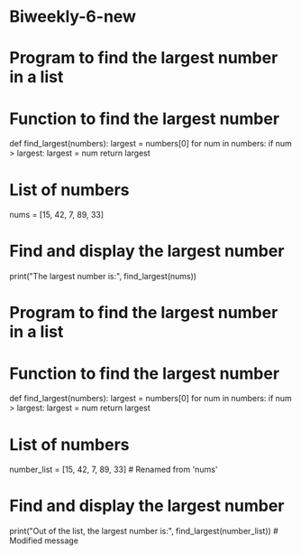 # Biweekly-6-new
# Program to find the largest number in a list

# Function to find the largest number
def find_largest(numbers):
    largest = numbers[0]
    for num in numbers:
        if num > largest:
            largest = num
    return largest

# List of numbers
nums = [15, 42, 7, 89, 33]

# Find and display the largest number
print("The largest number is:", find_largest(nums))


# Program to find the largest number in a list

# Function to find the largest number
def find_largest(numbers):
    largest = numbers[0]
    for num in numbers:
        if num > largest:
            largest = num
    return largest

# List of numbers
number_list = [15, 42, 7, 89, 33]  # Renamed from 'nums'

# Find and display the largest number
print("Out of the list, the largest number is:", find_largest(number_list))  # Modified message
